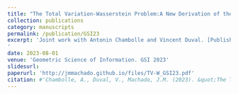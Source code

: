 ```yaml
---
title: "The Total Variation-Wasserstein Problem:A New Derivation of the Euler-Lagrange Equations"
collection: publications
category: manuscripts
permalink: /publication/GSI23
excerpt: 'Joint work with Antonin Chambolle and Vincent Duval. [Published version](https://link.springer.com/chapter/10.1007/978-3-031-38271-0_61#citeas) [HAL (extended) version](https://hal.science/hal-04113284)
'
date: 2023-08-01
venue: 'Geometric Science of Information. GSI 2023'
slidesurl: 
paperurl: 'http://jmmachado.github.io/files/TV-W_GSI23.pdf'
citation: #'Chambolle, A., Duval, V., Machado, J.M. (2023). &quot;The Total Variation-Wasserstein Problem: A New Derivation of the Euler-Lagrange Equations. In&quot; <i>Nielsen, F., Barbaresco, F. (eds) Geometric Science of Information. GSI 2023. Lecture Notes in Computer Science, vol 14071. Springer</i>.'
---
```

